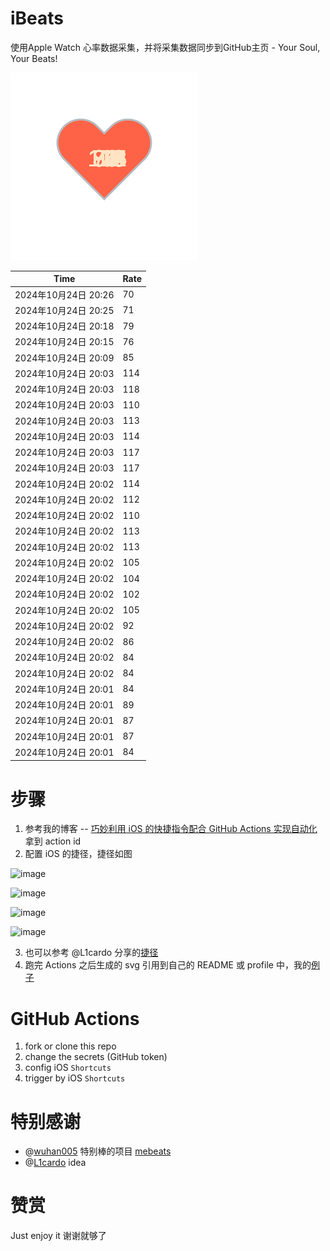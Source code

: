 # iBeats
使用Apple Watch 心率数据采集，并将采集数据同步到GitHub主页 - Your Soul, Your Beats!

![](./files/heart.svg)

<!--START_SECTION:my_heart_rate-->
| Time | Rate | 
 | ---- | ---- | 
| 2024年10月24日 20:26 | 70 |
| 2024年10月24日 20:25 | 71 |
| 2024年10月24日 20:18 | 79 |
| 2024年10月24日 20:15 | 76 |
| 2024年10月24日 20:09 | 85 |
| 2024年10月24日 20:03 | 114 |
| 2024年10月24日 20:03 | 118 |
| 2024年10月24日 20:03 | 110 |
| 2024年10月24日 20:03 | 113 |
| 2024年10月24日 20:03 | 114 |
| 2024年10月24日 20:03 | 117 |
| 2024年10月24日 20:03 | 117 |
| 2024年10月24日 20:02 | 114 |
| 2024年10月24日 20:02 | 112 |
| 2024年10月24日 20:02 | 110 |
| 2024年10月24日 20:02 | 113 |
| 2024年10月24日 20:02 | 113 |
| 2024年10月24日 20:02 | 105 |
| 2024年10月24日 20:02 | 104 |
| 2024年10月24日 20:02 | 102 |
| 2024年10月24日 20:02 | 105 |
| 2024年10月24日 20:02 | 92 |
| 2024年10月24日 20:02 | 86 |
| 2024年10月24日 20:02 | 84 |
| 2024年10月24日 20:02 | 84 |
| 2024年10月24日 20:01 | 84 |
| 2024年10月24日 20:01 | 89 |
| 2024年10月24日 20:01 | 87 |
| 2024年10月24日 20:01 | 87 |
| 2024年10月24日 20:01 | 84 |

<!--END_SECTION:my_heart_rate-->

# 步骤
1. 参考我的博客 -- [巧妙利用 iOS 的快捷指令配合 GitHub Actions 实现自动化](https://github.com/yihong0618/gitblog/issues/198) 拿到 action id
2. 配置 iOS 的捷径，捷径如图

![image](https://user-images.githubusercontent.com/15976103/122154218-0db0b480-ce97-11eb-93bb-5aec07c558dc.png)

![image](https://user-images.githubusercontent.com/15976103/122154236-186b4980-ce97-11eb-8e4b-70551a0391ae.png)

![image](https://user-images.githubusercontent.com/15976103/122154268-2d47dd00-ce97-11eb-902e-3acf292265a9.png)

![image](https://user-images.githubusercontent.com/15976103/122174055-fa144680-ceb4-11eb-9be2-3eb83cd516f7.png)

3. 也可以参考 @L1cardo 分享的[捷径](https://www.icloud.com/shortcuts/6ab6047b459c41ad822ad6b94b1c03d4)
4. 跑完 Actions 之后生成的 svg 引用到自己的 README 或 profile 中，我的[例子](https://github.com/yihong0618) 

# GitHub Actions

1. fork or clone this repo
2. change the secrets (GitHub token)
3. config iOS `Shortcuts` 
4. trigger by iOS `Shortcuts`

# 特别感谢
- @[wuhan005](https://github.com/wuhan005) 特别棒的项目 [mebeats](https://github.com/wuhan005/mebeats)
- @[L1cardo](https://github.com/L1cardo) idea

# 赞赏
Just enjoy it
谢谢就够了

